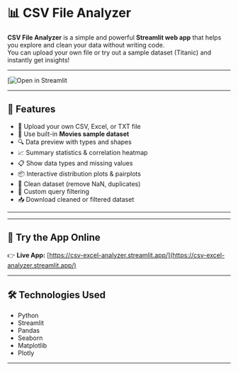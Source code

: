 # 📊 CSV File Analyzer

**CSV File Analyzer** is a simple and powerful **Streamlit web app** that helps you explore and clean your data without writing code.  
You can upload your own file or try out a sample dataset (Titanic) and instantly get insights!

---

[![Open in Streamlit](https://csv-excel-analyzer.streamlit.app/)

---

## 🚀 Features

- 📂 Upload your own CSV, Excel, or TXT file
- 🧪 Use built-in **Movies sample dataset**
- 🔍 Data preview with types and shapes
- 📈 Summary statistics & correlation heatmap
- 📋 Show data types and missing values
- 📦 Interactive distribution plots & pairplots
- 🧹 Clean dataset (remove NaN, duplicates)
- 🧠 Custom query filtering
- 📥 Download cleaned or filtered dataset

---
---

## 🧪 Try the App Online

👉 **Live App:** [https://csv-excel-analyzer.streamlit.app/](https://csv-excel-analyzer.streamlit.app/) 

---

## 🛠️ Technologies Used

- Python
- Streamlit
- Pandas
- Seaborn
- Matplotlib
- Plotly

---
